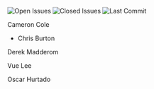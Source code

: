 ![Open Issues](https://img.shields.io/github/issues-raw/wizzle13/project3?style=plastic)
![Closed Issues](https://img.shields.io/github/issues-closed-raw/wizzle13/project3?label=Closed%20Issues&style=plastic)
![Last Commit](https://img.shields.io/github/last-commit/wizzle13/project3?style=plastic)


Cameron Cole

* Chris Burton

Derek Madderom

Vue Lee

Oscar Hurtado